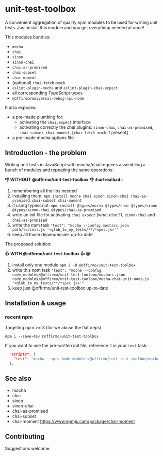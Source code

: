 # unit-test-toolbox
A convenient aggregation of quality npm modules to be used for writing unit tests.
Just install this module and you get everything needed at once!

This modules bundles:
* `mocha`
* `chai`
* `sinon`
* `sinon-chai`
* `chai-as-promised`
* `chai-subset`
* `chai-moment`
* (optional) `chai-fetch-mock`
* `eslint-plugin-mocha` and `eslint-plugin-chai-expect`
* all corresponding TypeScript types
* `@offirmo/universal-debug-api-node`

It also exposes:
- a pre-made plumbing for:
  - activating the `chai.expect` interface
  - activating correctly the chai plugins: `sinon-chai`, `chai-as-promised`, `chai-subset`, `chai-moment`, [`chai-fetch-mock` if present]
- a pre-made mocha options file


## Introduction - the problem
Writing unit tests in JavaScript with mocha/chai requires assembling a bunch of modules and repeating the same operations:

**:-1: WITHOUT @offirmo/unit-test-toolbox :-1: :hurtrealbad:**:
1. remembering all the libs needed
1. installing them: `npm install mocha chai sinon sinon-chai chai-as-promised chai-subset chai-moment`
1. if using typescript: `npm install @types/mocha @types/chai @types/sinon @types/sinon-chai @types/chai-as-promised`
1. write an init file for activating `chai.expect` (what else ?), `sinon-chai` and `chai-as-promised`
1. write the npm task `"test": "mocha --config mocharc.json path/to/init.js '<glob_to_my_tests/**/*spec.js>'"`
1. keep all those dependencies up-to-date

The proposed solution:

**:+1: WITH @offirmo/unit-test-toolbox :+1: :sunglasses:**:
1. install only one module `npm i -D @offirmo/unit-test-toolbox`
1. write this npm task `"test": "mocha --config node_modules/@offirmo/unit-test-toolbox/mocharc.json node_modules/@offirmo/unit-test-toolbox/mocha-chai-init-node.js '<glob_to_my_tests/**/*spec.js>'"`
1. keep just @offirmo/unit-test-toolbox up-to-date


## Installation & usage

### recent npm
Targeting npm >= 3 (for we abuse the flat deps)

```shell
npm i --save-dev @offirmo/unit-test-toolbox
```

If you want to use the pre-written init file, reference it in your `test` task:
```json
  "scripts": {
    "test": "mocha --opts node_modules/@offirmo/unit-test-toolbox/mocha.opts node_modules/@offirmo/unit-test-toolbox/mocha-chai-init.js 'test/unit/src/**/*spec.js'"
  },
```


## See also
* mocha
* chai
* sinon
* sinon-chai
* chai-as-promised
* chai-subset
* chai-moment https://www.npmjs.com/package/chai-moment


## Contributing
Suggestions welcome.
